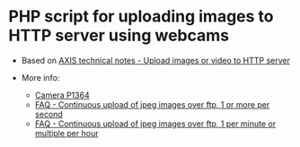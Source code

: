 # PHP script for uploading images to HTTP server using webcams

* Based on [AXIS technical notes - Upload images or video to HTTP server](http://www.axis.com/global/en/support/technical-notes/upload-images-video-to-http-server)

* More info:
  - [Camera P1364](http://www.axis.com/es/es/products/axis-p1364-e/support-and-documentation)
  - [FAQ - Continuous upload of jpeg images over ftp, 1 or more per second](http://www.axis.com/es/es/support/faq//FAQ115998)
  - [FAQ - Continuous upload of jpeg images over ftp, 1 per minute or multiple per hour](http://www.axis.com/es/es/support/faq//FAQ115997)

